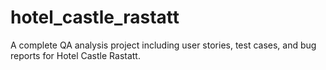 # hotel_castle_rastatt
A complete QA analysis project including user stories, test cases, and bug reports for Hotel Castle Rastatt.
